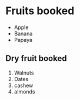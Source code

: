# Fruits booked
- Apple
- Banana
- Papaya
## Dry fruit booked
1. Walnuts
2. Dates
3. cashew
4. almonds
